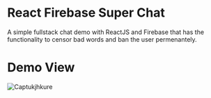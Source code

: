 # React Firebase Super Chat

A simple fullstack chat demo with ReactJS and Firebase that has the functionality to censor bad words and ban the user permenantely.

# Demo View

![Captukjhkure](https://user-images.githubusercontent.com/55499111/172692714-e09479cb-612d-463d-894c-8afba7a9c9df.JPG)
